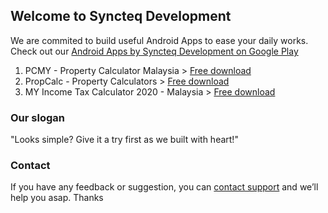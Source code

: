 ## Welcome to Syncteq Development
We are commited to build useful Android Apps to ease your daily works. Check out our
[Android Apps by Syncteq Development on Google Play](https://play.google.com/store/apps/dev?id=7422191688104838951)

1. PCMY - Property Calculator Malaysia > [Free download](https://play.google.com/store/apps/details?id=syncteq.propertycalculatormalaysia)
2. PropCalc - Property Calculators > [Free download](https://play.google.com/store/apps/details?id=syncteq.propertycalculators)
3. MY Income Tax Calculator 2020 - Malaysia > [Free download](https://play.google.com/store/apps/details?id=syncteq.myincometaxcalculator)

### Our slogan
"Looks simple? Give it a try first as we built with heart!"

### Contact
If you have any feedback or suggestion, you can [contact support](https://syncteq@gmail.com) and we’ll help you asap. Thanks 
